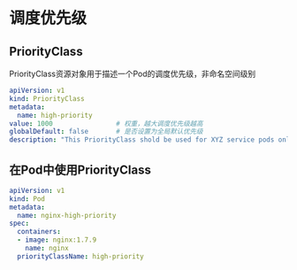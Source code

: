 # 调度优先级

## PriorityClass
PriorityClass资源对象用于描述一个Pod的调度优先级，非命名空间级别
```yaml
apiVersion: v1
kind: PriorityClass
metadata:
  name: high-priority
value: 1000                # 权重，越大调度优先级越高
globalDefault: false       # 是否设置为全局默认优先级
description: "This PriorityClass shold be used for XYZ service pods only"
```

## 在Pod中使用PriorityClass
```yaml
apiVersion: v1
kind: Pod
metadata:
  name: nginx-high-priority
spec:
  containers:
  - image: nginx:1.7.9
    name: nginx
  priorityClassName: high-priority
```
